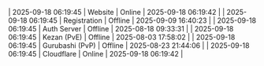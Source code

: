 | 2025-09-18 06:19:45 | Website | Online | 2025-09-18 06:19:42 |
| 2025-09-18 06:19:45 | Registration | Offline | 2025-09-09 16:40:23 |
| 2025-09-18 06:19:45 | Auth Server | Offline | 2025-08-18 09:33:31 |
| 2025-09-18 06:19:45 | Kezan (PvE) | Offline | 2025-08-03 17:58:02 |
| 2025-09-18 06:19:45 | Gurubashi (PvP) | Offline | 2025-08-23 21:44:06 |
| 2025-09-18 06:19:45 | Cloudflare | Online | 2025-09-18 06:19:42 |
